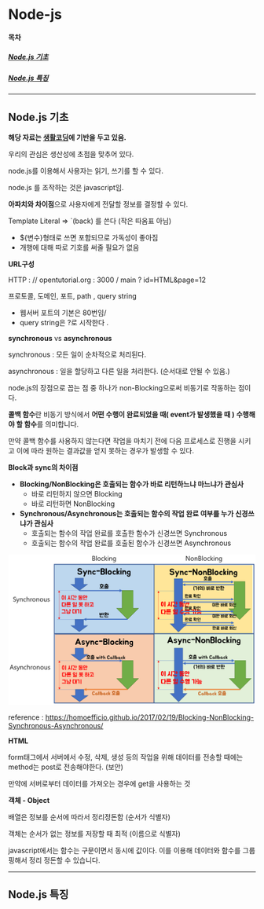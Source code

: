 # Node-js

**목차**

##### [Node.js 기초](#Node.js-기초)

##### [Node.js 특징](#Node.js-특징)



---


## Node.js 기초

**해당 자료는 [생활코딩](#https://opentutorials.org/course/3332/21028)에 기반을 두고 있음.**


우리의 관심은 생산성에 초점을 맞추어 있다. 

node.js를 이용해서 사용자는 읽기, 쓰기를 할 수 있다.



node.js 를 조작하는 것은 javascript임.



**아파치와 차이점**으로 사용자에게 전달할 정보를 결정할 수 있다.



Template Literal => `(back) 를 쓴다 (작은 따옴표 아님)

- ${변수}형태로 쓰면 포함되므로 가독성이 좋아짐
- 개행에 대해 따로 기호를 써줄 필요가 없음



**URL구성**

HTTP : // opentutorial.org : 3000 / main ? id=HTML&page=12

프로토콜, 도메인, 포트, path , query string

- 웹서버 포트의 기본은 80번임/
- query string은 ?로 시작한다 .



**synchronous** vs **asynchronous**

synchronous : 모든 일이 순차적으로 처리된다.

asynchronous : 일을 할당하고 다른 일을 처리한다. (순서대로 안될 수 있음.)



node.js의 장점으로 꼽는 점 중 하나가 non-Blocking으로써 비동기로 작동하는 점이다.

**콜백 함수**란 비동기 방식에서 **어떤 수행이 완료되었을 때( event가 발생했을 때 ) 수행해야 할 함수**를 의미합니다.

만약 콜백 함수를 사용하지 않는다면 작업을 마치기 전에 다음 프로세스로 진행을 시키고 이에 따라 원하는 결과값을 얻지 못하는 경우가 발생할 수 있다.



**Block과 sync의 차이점**

- **Blocking/NonBlocking은 호출되는 함수가 바로 리턴하느냐 마느냐가 관심사**
  - 바로 리턴하지 않으면 Blocking
  - 바로 리턴하면 NonBlocking
- **Synchronous/Asynchronous는 호출되는 함수의 작업 완료 여부를 누가 신경쓰냐가 관심사**
  - 호출되는 함수의 작업 완료를 호출한 함수가 신경쓰면 Synchronous
  - 호출되는 함수의 작업 완료를 호출된 함수가 신경쓰면 Asynchronous

<img src="./assets/sync_async.png">

reference : https://homoefficio.github.io/2017/02/19/Blocking-NonBlocking-Synchronous-Asynchronous/



**HTML**

form태그에서 서버에서 수정, 삭제, 생성 등의 작업을 위해 데이터를 전송할 때에는 method는 post로 전송해야한다. (보안)

만약에 서버로부터 데이터를 가져오는 경우에 get을 사용하는 것



**객체 - Object**

배열은 정보를 순서에 따라서 정리정돈함 (순서가 식별자)

객체는 순서가 없는 정보를 저장할 때 최적 (이름으로 식별자)

javascript에서는 함수는 구문이면서 동시에 값이다. 이를 이용해 데이터와 함수를 그룹핑해서 정리 정돈할 수 있습니다.

---
## Node.js 특징

